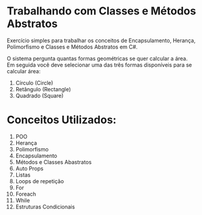 # Trabalhando com Classes e Métodos Abstratos

Exercício simples para trabalhar os conceitos de Encapsulamento, Herança, Polimorfismo e Classes e Métodos Abstratos em C#.

O sistema pergunta quantas formas geométricas se quer calcular a área. Em seguida você deve selecionar uma das três formas disponíveis para se calcular área:
<ol>
	<li>Círculo (Circle)</li>
	<li>Retângulo (Rectangle)</li>
	<li>Quadrado (Square)</li>
</ol>

# Conceitos Utilizados:

<ol>
	<li>POO</li>
	<li>Herança</li>
	<li>Polimorfismo</li>
	<li>Encapsulamento</li>
    <li>Métodos e Classes Abastratos</li>
	<li>Auto Props</li>
	<li>Listas</li>
	<li>Loops de repetição
		<li>For</li>
		<li>Foreach</li>
		<li>While</li>
	</li>
	<li>Estruturas Condicionais</li>
</ol>
